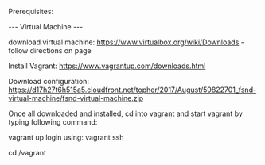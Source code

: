 Prerequisites:

--- Virtual Machine ---

download virtual machine: https://www.virtualbox.org/wiki/Downloads - follow directions on page

Install Vagrant: https://www.vagrantup.com/downloads.html

Download configuration: https://d17h27t6h515a5.cloudfront.net/topher/2017/August/59822701_fsnd-virtual-machine/fsnd-virtual-machine.zip

Once all downloaded and installed, cd into vagrant and start vagrant by typing following command:

vagrant up
login using: vagrant ssh

cd /vagrant
